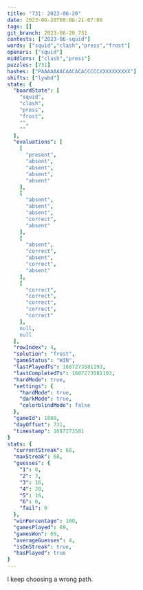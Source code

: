 ```yaml
---
title: "731: 2023-06-20"
date: 2023-06-20T08:06:21-07:00
tags: []
git_branch: 2023-06-20_731
contests: ["2023-06-squid"]
words: ["squid","clash","press","frost"]
openers: ["squid"]
middlers: ["clash","press"]
puzzles: [731]
hashes: ["PAAAAAAACAACACACCCCCXXXXXXXXXX"]
shifts: ["lywbd"]
state: {
  "boardState": [
    "squid",
    "clash",
    "press",
    "frost",
    "",
    ""
  ],
  "evaluations": [
    [
      "present",
      "absent",
      "absent",
      "absent",
      "absent"
    ],
    [
      "absent",
      "absent",
      "absent",
      "correct",
      "absent"
    ],
    [
      "absent",
      "correct",
      "absent",
      "correct",
      "absent"
    ],
    [
      "correct",
      "correct",
      "correct",
      "correct",
      "correct"
    ],
    null,
    null
  ],
  "rowIndex": 4,
  "solution": "frost",
  "gameStatus": "WIN",
  "lastPlayedTs": 1687273581193,
  "lastCompletedTs": 1687273581193,
  "hardMode": true,
  "settings": {
    "hardMode": true,
    "darkMode": true,
    "colorblindMode": false
  },
  "gameId": 1888,
  "dayOffset": 731,
  "timestamp": 1687273581
}
stats: {
  "currentStreak": 68,
  "maxStreak": 68,
  "guesses": {
    "1": 0,
    "2": 3,
    "3": 16,
    "4": 28,
    "5": 16,
    "6": 6,
    "fail": 0
  },
  "winPercentage": 100,
  "gamesPlayed": 69,
  "gamesWon": 69,
  "averageGuesses": 4,
  "isOnStreak": true,
  "hasPlayed": true
}
---
```

<!-- more -->
I keep choosing a wrong path.
